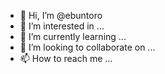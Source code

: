 - 👋 Hi, I’m @ebuntoro
- 👀 I’m interested in ...
- 🌱 I’m currently learning ...
- 💞️ I’m looking to collaborate on ...
- 📫 How to reach me ...

<!---
ebuntoro/ebuntoro is a ✨ special ✨ repository because its `README.md` (this file) appears on your GitHub profile.
You can click the Preview link to take a look at your changes.
--->
